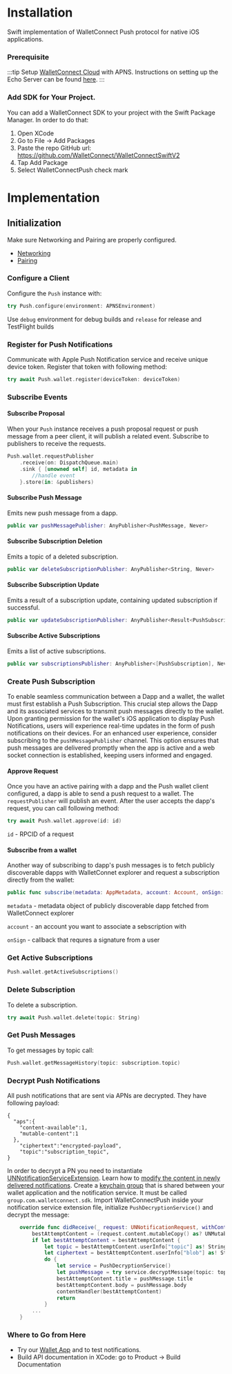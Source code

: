 # Installation

Swift implementation of WalletConnect Push protocol for native iOS applications.

### Prerequisite

:::tip
Setup [WalletConnect Cloud](https://cloud.walletconnect.com/) with APNS. Instructions on setting up the Echo Server can be found [here](../../../advanced/echo-server.md#hosted-platform-recommended).
:::

### Add SDK for Your Project.

You can add a WalletConnect SDK to your project with the Swift Package Manager. In order to do that:

1. Open XCode
2. Go to File -> Add Packages
3. Paste the repo GitHub url: https://github.com/WalletConnect/WalletConnectSwiftV2
4. Tap Add Package
5. Select WalletConnectPush check mark


# Implementation

## Initialization

Make sure Networking and Pairing are properly configured.
- [Networking](../../core/networking-configuration.md)
- [Pairing](../../core/pairing-usage.md)

### Configure a Client

Configure the `Push` instance with:

```swift
try Push.configure(environment: APNSEnvironment)
```
Use `debug` environment for debug builds and `release` for release and TestFlight builds

### Register for Push Notifications

Communicate with Apple Push Notification service and receive unique device token. Register that token with following method:

```swift
try await Push.wallet.register(deviceToken: deviceToken)
```

### Subscribe Events


#### Subscribe Proposal

When your `Push` instance receives a push proposal request or push message from a peer client, it will publish a related event. Subscribe to publishers to receive the requests.

```swift
Push.wallet.requestPublisher
    .receive(on: DispatchQueue.main)
    .sink { [unowned self] id, metadata in
        //handle event
    }.store(in: &publishers)
```

#### Subscribe Push Message

Emits new push message from a dapp.

```swift
public var pushMessagePublisher: AnyPublisher<PushMessage, Never> 
```

#### Subscribe Subscription Deletion

Emits  a topic of a deleted subscription.

```swift
public var deleteSubscriptionPublisher: AnyPublisher<String, Never> 
```

#### Subscribe Subscription Update

Emits a result of a subscription update, containing updated subscription if successful. 

```swift
public var updateSubscriptionPublisher: AnyPublisher<Result<PushSubscription, Error>, Never> {
```

#### Subscribe Active Subscriptions

Emits a list of active subscriptions.

```swift
public var subscriptionsPublisher: AnyPublisher<[PushSubscription], Never> 
```


### Create Push Subscription

To enable seamless communication between a Dapp and a wallet, the wallet must first establish a Push Subscription. This crucial step allows the Dapp and its associated services to transmit push messages directly to the wallet. Upon granting permission for the wallet's iOS application to display Push Notifications, users will experience real-time updates in the form of push notifications on their devices. For an enhanced user experience, consider subscribing to the `pushMessagePublisher` channel. This option ensures that push messages are delivered promptly when the app is active and a web socket connection is established, keeping users informed and engaged.


#### Approve Request

Once you have an active pairing with a dapp and the Push wallet client configured, a dapp is able to send a push request to a wallet. The `requestPublisher` will publish an event.
After the user accepts the dapp's request, you can call following method:

```swift
try await Push.wallet.approve(id: id)
```
`id` - RPCID of a request

#### Subscribe from a wallet

Another way of subscribing to dapp's push messages is to fetch publicly discoverable dapps with WalletConnet explorer and request a subscription directly from the wallet:
```swift
public func subscribe(metadata: AppMetadata, account: Account, onSign: @escaping SigningCallback) async throws {
```
`metadata` - metadata object of publicly discoverable dapp fetched from WalletConnect explorer

`account` - an account you want to associate a sebscription with

`onSign` - callback that requres a signature from a user
 
 
### Get Active Subscriptions

```swift 
Push.wallet.getActiveSubscriptions()
```

### Delete Subscription

To delete a subscription.

```swift
try await Push.wallet.delete(topic: String)
```

### Get Push Messages

To get messages by topic call:

```swift
Push.wallet.getMessageHistory(topic: subscription.topic) 
```

### Decrypt Push Notifications

All push notifications that are sent via APNs are decrypted. They have following payload:

```
{
  "aps":{
    "content-available":1,
    "mutable-content":1
  },
    "ciphertext":"encrypted-payload",
    "topic":"subscription_topic",
}
```

In order to decrypt a PN you need to instantiate [UNNotificationServiceExtension](https://developer.apple.com/documentation/usernotifications/unnotificationserviceextension).
Learn how to [modify the content in newly delivered notifications](https://developer.apple.com/documentation/usernotifications/modifying_content_in_newly_delivered_notifications).
Create a [keychain group](https://developer.apple.com/documentation/security/keychain_services/keychain_items/sharing_access_to_keychain_items_among_a_collection_of_apps) that is shared between your wallet application and the notification service. It must be called `group.com.walletconnect.sdk`.
Import WalletConnectPush inside your notification service extension file, initialize `PushDecryptionService()` and decrypt the message:

```swift
    override func didReceive(_ request: UNNotificationRequest, withContentHandler contentHandler: @escaping (UNNotificationContent) -> Void) {
        bestAttemptContent = (request.content.mutableCopy() as? UNMutableNotificationContent)
        if let bestAttemptContent = bestAttemptContent {
            let topic = bestAttemptContent.userInfo["topic"] as! String
            let ciphertext = bestAttemptContent.userInfo["blob"] as! String
            do {
                let service = PushDecryptionService()
                let pushMessage = try service.decryptMessage(topic: topic, ciphertext: ciphertext)
                bestAttemptContent.title = pushMessage.title
                bestAttemptContent.body = pushMessage.body
                contentHandler(bestAttemptContent)
                return
            }
        ...
    }
```

### Where to Go from Here
- Try our [Wallet App](https://github.com/WalletConnect/WalletConnectSwiftV2/tree/main/Example/WalletApp) and to test notifications.
- Build API documentation in XCode: go to Product -> Build Documentation
